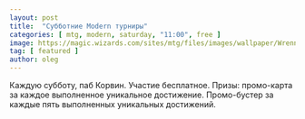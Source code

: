 ```yaml
---
layout: post
title:  "Субботние Modern турниры"
categories: [ mtg, modern, saturday, "11:00", free ]
image: https://magic.wizards.com/sites/mtg/files/images/wallpaper/Wrenn-and-Six_MH1_1920x1080.jpg
tag: [ featured ]
author: oleg
---
```

Каждую субботу, паб Корвин. Участие бесплатное. 
Призы: промо-карта за каждое выполненное уникальное достижение. 
Промо-бустер за каждые пять выполненных уникальных достижений.


